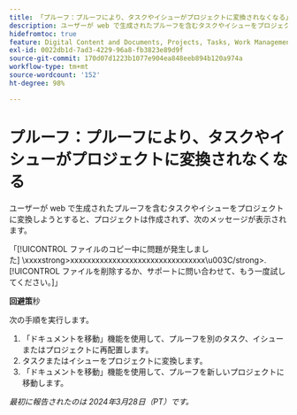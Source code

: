 ```yaml
---
title: 「プルーフ：プルーフにより、タスクやイシューがプロジェクトに変換されなくなる」
description: ユーザーが web で生成されたプルーフを含むタスクやイシューをプロジェクトに変換しようとすると、プロジェクトは作成されず、メッセージが表示されます。回避策はあります。
hidefromtoc: true
feature: Digital Content and Documents, Projects, Tasks, Work Management
exl-id: 0022db1d-7ad3-4229-96a8-fb3823e89d9f
source-git-commit: 170d07d1223b1077e904ea848eeb894b120a974a
workflow-type: tm+mt
source-wordcount: '152'
ht-degree: 98%

---
```


# プルーフ：プルーフにより、タスクやイシューがプロジェクトに変換されなくなる

ユーザーが web で生成されたプルーフを含むタスクやイシューをプロジェクトに変換しようとすると、プロジェクトは作成されず、次のメッセージが表示されます。

「[!UICONTROL ファイルのコピー中に問題が発生しました] \xxxxstrong>xxxxxxxxxxxxxxxxxxxxxxxxxxxxxxxx\u003C\/strong>.[!UICONTROL ファイルを削除するか、サポートに問い合わせて、もう一度試してください。]」

**回避策**&#x200B;秒

次の手順を実行します。

1. 「ドキュメントを移動」機能を使用して、プルーフを別のタスク、イシューまたはプロジェクトに再配置します。
2. タスクまたはイシューをプロジェクトに変換します。
3. 「ドキュメントを移動」機能を使用して、プルーフを新しいプロジェクトに移動します。

_最初に報告されたのは 2024年3月28日（PT）です。_

